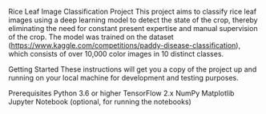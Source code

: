 Rice Leaf Image Classification Project
This project aims to classify rice leaf images using a deep learning model to detect the state of the crop, 
thereby eliminating the need for constant present expertise and manual supervision of the crop.
The model was trained on the dataset (https://www.kaggle.com/competitions/paddy-disease-classification), 
which consists of over 10,000 color images in 10 distinct classes.

Getting Started
These instructions will get you a copy of the project up and running on your local machine for development and testing purposes.

Prerequisites
Python 3.6 or higher
TensorFlow 2.x
NumPy
Matplotlib
Jupyter Notebook (optional, for running the notebooks)

